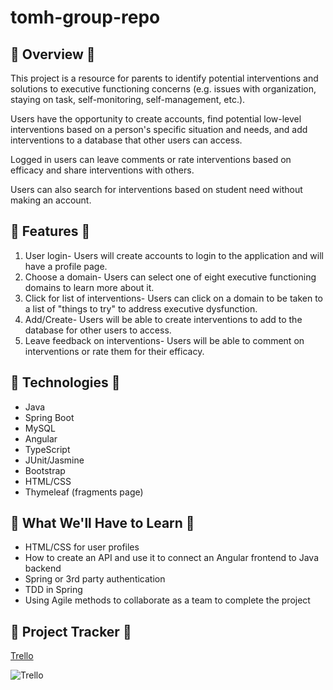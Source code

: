 # tomh-group-repo

## 🔹 Overview 🔹

 This project is a resource for parents to identify potential interventions and solutions to executive functioning concerns (e.g. issues with organization, staying on task, self-monitoring, self-management, etc.). 
 
 Users have the opportunity to create accounts, find potential low-level interventions based on a person's specific situation and needs, and add interventions to a database that other users can access. 
 
 Logged in users can leave comments or rate interventions based on efficacy and share interventions with others. 
 
 Users can also search for interventions based on student need without making an account.
 
 ## 🔹 Features 🔹
 
1. User login- Users will create accounts to login to the application and will have a profile page.
2. Choose a domain- Users can select one of eight executive functioning domains to learn more about it.
3. Click for list of interventions- Users can click on a domain to be taken to a list of "things to try" to address executive dysfunction.
4. Add/Create- Users will be able to create interventions to add to the database for other users to access.
5. Leave feedback on interventions- Users will be able to comment on interventions or rate them for their efficacy.

## 🔹 Technologies 🔹

- Java
- Spring Boot
- MySQL
- Angular
- TypeScript
- JUnit/Jasmine
- Bootstrap
- HTML/CSS
- Thymeleaf (fragments page)

## 🔹 What We'll Have to Learn 🔹

- HTML/CSS for user profiles
- How to create an API and use it to connect an Angular frontend to Java backend
- Spring or 3rd party authentication
- TDD in Spring
- Using Agile methods to collaborate as a team to complete the project

## 🔹 Project Tracker 🔹

[Trello](https://trello.com/b/DDDDSDj5/kanban-template)

![Trello](https://user-images.githubusercontent.com/93892096/165012192-31bec16c-2b59-4860-9426-1c4a1ed4e2cf.png)
